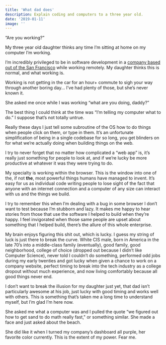 ```yaml
---
title: 'What dad does'
description: Explain coding and computers to a three year old.
date: '2019-01-11'
image: ''
---
```


“Are you working?”

My three year old daughter thinks any time I’m sitting at home on my computer I’m working.

I’m incredibly privileged to be in software development in a [company based out of the San Francisco](https://pantheon.io) while working remotely. My daughter thinks this is normal, and what working is.

Working is not getting in the car for an hour+ commute to sigh your way through another boring day... I’ve had plenty of those, but she’s never known it.

She asked me once while I was working “what are you doing, daddy?”

The best thing I could think at the time was “I’m telling my computer what to do.” I suppose that’s not totally untrue.

Really these days I just tell some subroutine of the OS how to do things when people click on them, or type in them. It’s an unfortunate simplification of being in a single codebase for so long, you get blinders on for what we’re actually doing when building things on the web.

I try to never forget that no matter how complicated a “web app” is, it’s really just something for people to look at, and if we’re lucky be more productive at whatever it was they were trying to do.

My specialty is working within the browser. This is the window into one of the, if not **the**, most powerful things humans have managed to invent. It’s easy for us as individual code writing people to lose sight of the fact that anyone with an internet connection and a computer of any size can interact with us and the things we build.

I try to remember this when I’m dealing with a bug in some browser I don’t want to test because I’m stubborn and lazy. It makes me happy to hear stories from those that use the software I helped to build when they’re happy. I feel invigorated when those same people are upset about something that I helped build, there’s the allure of this whole enterprise.

My brain enjoys figuring this shit out, which is lucky. I guess my string of luck is just there to break the curve. White CIS male, born in America in the late 70’s into a middle-class family (eventually), good family, good neighborhood, college of choice (dropped out because I didn’t like Computer Science), never told I couldn’t do something, performed odd jobs during my early twenties and got lucky when given a chance to work on a company website, perfect timing to break into the tech industry as a college dropout without much experience, and now living comfortably because all good things never end.

I don’t want to break the illusion for my daughter just yet, that dad isn’t particularly awesome at his job, just lucky with good timing and works well with others. This is something that’s taken me a long time to understand myself, but I’m glad I’m here now.

She asked me what a computer was and I pulled the quote “we figured out how to get sand to do math really fast," or something similar. She made a face and just asked about the beach.

She did like it when I turned my company’s dashboard all purple, her favorite color currently. This is the extent of my power. Fear me.
